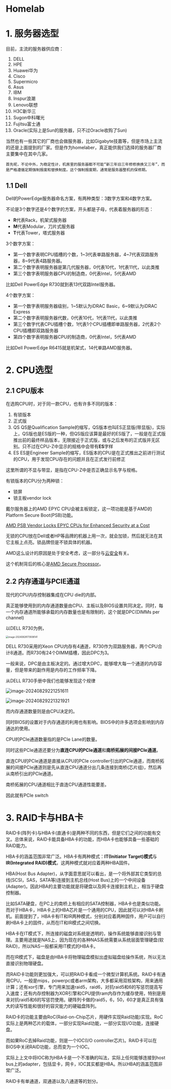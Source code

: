 # Homelab



# 1. 服务器选型

目前，主流的服务器供应商：

1. DELL
2. HPE
3. Huawei华为
4. Cisco
5. Supermicro
6. Asus
7. IBM
8. Inspur浪潮
9. Lenovo联想
10. H3C新华三
11. Sugon中科曙光
12. Fujitsu富士通
13. Oracle(实际上是Sun的服务器，只不过Oracle收购了Sun)

当然也有一些其它的厂商也会做服务器，比如Gigabyte技嘉等，但是市场上主流的还是上面提到的厂家。但是作为homelaber，真正能供我们选择的服务器厂商主要集中在其中几家。



```
首先呢，不论中外，为稳定性计，机房里的服务器都不可能“新三年旧三年修修换换又三年”，而是严格遵循定期强制报废和替换制度。这个强制报废期，通常是服务器整机的保修期。
```



## 1.1 Dell

Dell的PowerEdge服务器命名方案，有两种类型：3数字方案和4数字方案。

不论是3个数字还是4个数字的方案，开头都是子母，代表着服务器的形态：

- **R**代表Rack，机架式服务器
- **M**代表Modular，刀片式服务器
- **T**代表Tower，塔式服务器



3个数字方案：

- 第一个数字表明CPU插槽的个数，1~3代表单路服务器，4~7代表双路服务器，8~9代表4路服务器。
- 第二个数字表明服务器是第几代服务器，0代表10代，1代表11代，以此类推
- 第三个数字表明服务器CPU的制造商，0代表Intel，5代表AMD

比如Dell PowerEdge R730就到表13代双路Intel服务器。



4个数字方案：

- 第一个数字表明服务器级别，1~5默认为iDRAC Basic，6~9默认为iDRAC Express
- 第二个数字表明服务器代数，0代表10代，1代表11代，以此类推
- 第三个数字代表CPU插槽个数，1代表1个CPU插槽即单路服务器，2代表2个CPU插槽即双路服务器
- 第四个数字表明服务器CPU的制造商，0代表Intel，5代表AMD

比如Dell PowerEdge R6415就是机架式，14代单路AMD服务器。



# 2. CPU选型



## 2.1 CPU版本

在选购CPU时，对于同一款CPU，也有许多不同的版本：

1. 有锁版本
2. 正式版 
3. QS QS是Qualification Sample的缩写，QS版本也叫ES正显版(带显版)，实际上，QS版也是ES版的一种，但QS版应该算是最好的ES版了，一般是在正式版推出前的最终样品版本，无限接近于正式版，或与之后发布的正式版并无区别。只不过在CPU-Z中显示的规格中会带有**ES**字样
4. ES ES是Engineer Sample的缩写，ES版本的CPU是在正式推出之前进行测试的CPU，用于发现CPU存在的问题并且在正式发行前修正

这里所谓的不显与带显，是指在CPU-Z中是否正确显示名字与规格。



有锁版本的CPU分为两种锁：

- 锁屏
- 锁主板vendor lock



戴尔服务器上的AMD EPYC CPU会被主板锁定，这一项功能是基于AMD的Platform Secure Boot(PSB)功能。

[AMD PSB Vendor Locks EPYC CPUs for Enhanced Security at a Cost](https://www.servethehome.com/amd-psb-vendor-locks-epyc-cpus-for-enhanced-security-at-a-cost/)

无锁的CPU放在Dell或者HP等品牌的机器上用一次，就会加锁，然后就无法在其它主板上点亮。锁品牌但是不锁具体的机器。

AMD这么设计的原因是处于安全考虑，这一部分与[云安全]()有关。

这个机制背后的核心是[AMD Secure Processor]()。





## 2.2 内存通道与PCIE通道

现代的CPU内存控制器集成在CPU die的内部。

真正能够使用到的内存通道数量由CPU、主板以及BIOS设置共同决定。同时，每一个内存通道所能够承载的内存数量也是有限制的，这个就是DPC(DIMMs per channel)

以DELL R730为例，

<img src="assets/image-20240828173936141.png" alt="image-20240828173936141" style="zoom:50%;" />

DELL R730采用的Xeon CPU内存有4通道，R730作为双路服务器，两个CPU合计8通道。而R730有24个DIMM插槽，因此DPC为3。

一般来说，DPC是由主板决定的。通过增大DPC，能够增大每一个通道的内存容量，但是带来的副作用是内存的工作频率下降。

从DELL R730手册中我们也能够发现这个规律

![image-20240829221251611](assets/image-20240829221251611.png)

![image-20240829221321921](assets/image-20240829221321921.png)

而内存通道数量则是由CPU决定的。

同时BIOS的设置对于内存通道的利用也有影响。BIOS中的许多选项会影响到内存通达的使用。



CPU的PCIe通道数量指的是PCIe Lane的数量。

同时这些PCIe通道还要分为**直连CPU的PCIe通道**和**南桥拓展的间接PCIe通道**。

直连CPU的PCIe通道是直接从CPU的PCIe controller引出的PCIe通道，而南桥拓展的间接PCIe通道则是先从直连CPU通道分出几条连接到南桥(芯片组)，然后再从南桥引出的PCIe通道。

南桥拓展的CPU通道相比于直连CPU通道性能要差。



因此就有PCIe switch



# 3. RAID卡与HBA卡

RAID卡(阵列卡)与HBA卡(直通卡)是两种不同的东西，但是它们之间的功能有交叉。总体来说，RAID卡能具备HBA卡的功能，而HBA卡也能够具备一些基础的RAID能力。



HBA卡的涵盖范围非常广泛。HBA卡有两种模式：**IT(Initiator Target)模式**与**IR(Integrated RAID)模式**，这两种模式就对应着两种HBA固件。

HBA(Host Bus Adapter)，从字面意思就可以看出，是一个将外部其它类型的总线(SCSI，SAS，SATA等)连接到主机总线(Host Bus)上的一个中间设备(Adapter)。因此HBA的主要功能就是将硬盘以及网卡连接到主机上，相当于硬盘控制器。

比如SATA硬盘，在PC上的南桥上有相应的SATA控制器，HBA卡也是类似功能。而对于HBA卡，HBA卡上的HBA芯片是一个通用的CPU，因此就可以对HBA卡刷机。前面提到了，HBA卡有IT和IR两种模式，分别对应着两种固件，用户可以自行刷HBA卡上的固件，从而在IT和IR模式之间切换。

HBA卡在IT模式下，所连接的磁盘对系统是透明的，操作系统能够直接识别与管理。主要用途就是NAS上，因为现在的各种NAS系统需要从系统层面管理硬盘(软RAID)，所以NAS一般都采用IT模式的HBA卡。

而在IR模式下，磁盘是由HBA卡将物理磁盘模拟出虚拟磁盘给操作系统，所以无法直接识别物理硬盘。



而RAID卡功能则更加强大，可以把RAID卡看成一个微型计算机系统。RAID卡有通用CPU，一般是mips，powerpc或者arm架构，大多都采用双核架构，用来通用计算；还有xor引擎，专门用来加速raid5，raid6，对抗raid5和6的写惩罚提高写入速度；还有内存控制器为XOR引擎和CPU提供ram内存作为缓存使用，特别是用来对抗raid5和6的写惩罚使用。硬阵列卡做的raid5，6，50，60才是真正具有强大的读写性能和很好的容灾能力的硬磁盘阵列。



RAID卡的功能主要由RoC(Raid-on-Chip芯片，用硬件实现Raid功能)实现。RoC实际上是两种芯片的载体，一部分实现Raid功能，一部分实现I/O功能，连接硬盘。

而如果RoC去掉Raid功能，则是一个IOC(I/O controller芯片)。RAID卡可以在BIOS中关闭RAID功能，总而变为一个IOC。

实际上上文中将IOC称为HBA卡是一个不准确的叫法，实际上任何能够连接到host bus上的adapter，包括显卡，网卡，IOC其实都是HBA。所以HBA的涵盖范围非常广泛。



RAID卡有单通道，双通道以及八通道等的划分。







